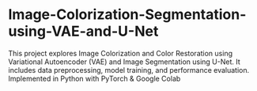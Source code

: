 # Image-Colorization-Segmentation-using-VAE-and-U-Net
This project explores Image Colorization and Color Restoration using Variational Autoencoder (VAE) and Image Segmentation using U-Net. It includes data preprocessing, model training, and performance evaluation. Implemented in Python with PyTorch &amp; Google Colab
